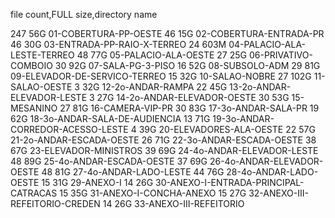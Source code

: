 file count,FULL size,directory name

247 56G  01-COBERTURA-PP-OESTE
46  15G  02-COBERTURA-ENTRADA-PR
46  30G  03-ENTRADA-PP-RAIO-X-TERREO
24  603M 04-PALACIO-ALA-LESTE-TERREO
48  77G  05-PALACIO-ALA-OESTE
27  25G  06-PRIVATIVO-COMBOIO
30  92G  07-SALA-PG-3-PISO
16  52G  08-SUBSOLO-ADM
29  81G  09-ELEVADOR-DE-SERVICO-TERREO
15  32G  10-SALAO-NOBRE
27  102G 11-SALAO-OESTE
3   32G  12-2o-ANDAR-RAMPA
22  45G  13-2o-ANDAR-ELEVADOR-LESTE
3   27G  14-2o-ANDAR-ELEVADOR-OESTE
30  53G  15-MESANINO
27  81G  16-CAMERA-VIP-PR
30  83G  17-3o-ANDAR-SALA-PR
19  62G  18-3o-ANDAR-SALA-DE-AUDIENCIA
13  71G  19-3o-ANDAR-CORREDOR-ACESSO-LESTE
4   39G  20-ELEVADORES-ALA-OESTE
22  57G  21-2o-ANDAR-ESCADA-OESTE
26  71G  22-3o-ANDAR-ESCADA-OESTE
38  67G  23-ELEVADOR-MINISTROS
39  69G  24-4o-ANDAR-ELEVADOR-LESTE
48  89G  25-4o-ANDAR-ESCADA-OESTE
37  69G  26-4o-ANDAR-ELEVADOR-OESTE
48  81G  27-4o-ANDAR-LADO-LESTE
44  76G  28-4o-ANDAR-LADO-OESTE
15  31G  29-ANEXO-I
14  26G  30-ANEXO-I-ENTRADA-PRINCIPAL-CATRACAS
15  35G  31-ANEXO-I-CONCHA-ANEXO
15  27G  32-ANEXO-III-REFEITORIO-CREDEN
14  26G  33-ANEXO-III-REFEITORIO
